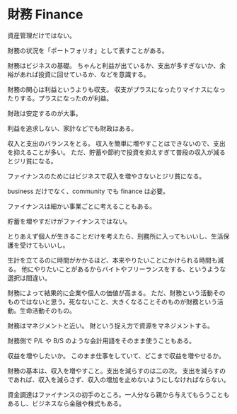 # 財務 Finance

資産管理だけではない。

財務の状況を「ポートフォリオ」として表すことがある。

財務はビジネスの基礎。
ちゃんと利益が出ているか、支出が多すぎないか、余裕があれば投資に回せているか、などを意識する。

財務の関心は利益というよりも収支。
収支がプラスになったりマイナスになったりする。プラスになったのが利益。

財政は安定するのが大事。

利益を追求しない、家計などでも財政はある。

収入と支出のバランスをとる。
収入を簡単に増やすことはできないので、支出を抑えることが多い。
ただ、貯蓄や節約で投資を抑えすぎて普段の収入が減るとジリ貧になる。

ファイナンスのためにはビジネスで収入を増やさないとジリ貧になる。

business だけでなく、community でも finance は必要。

ファイナンスは細かい事業ごとに考えることもある。

貯蓄を増やすだけがファイナンスではない。

とりあえず個人が生きることだけを考えたら、刑務所に入ってもいいし、生活保護を受けてもいいし。

生計を立てるのに時間がかかるほど、本来やりたいことにかけられる時間も減る。
他にやりたいことがあるからバイトやフリーランスをする、というような選択は間違い。

財務によって結果的に企業や個人の価値が高まる。
ただ、財務という活動そのものではないと思う。死なないこと、大きくなることそのものが財務という活動。生命活動そのもの。

財務はマネジメントと近い。
財という捉え方で資源をマネジメントする。

財務側で P/L や B/S のような会計用語をそのまま使うこともある。

収益を増やしたいか。
このまま仕事をしていて、どこまで収益を増やせるか。

財務の基本は、収入を増やすこと。支出を減らすのは二の次。
支出を減らすのであれば、収入を減らさず、収入の増加を止めないようにしなければならない。

資金調達はファイナンスの初手のところ。一人分なら親から与えてもらうこともあるし、ビジネスなら金融や株式もある。
